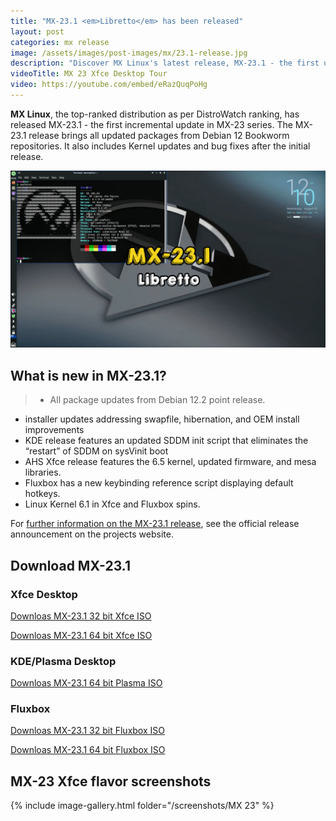 ```yaml
---
title: "MX-23.1 <em>Libretto</em> has been released"
layout: post
categories: mx release
image: /assets/images/post-images/mx/23.1-release.jpg
description: "Discover MX Linux's latest release, MX-23.1 - the first update in MX-23 series, with enhanced accessibility and multiple desktop versions. Learn about its key features and updates."
videoTitle: MX 23 Xfce Desktop Tour
video: https://youtube.com/embed/eRazQuqPoHg
---
```


**MX Linux**, the top-ranked distribution as per DistroWatch ranking, has released MX-23.1 - the first incremental update in MX-23 series. The MX-23.1 release brings all updated packages from Debian 12 Bookworm repositories. It also includes Kernel updates and bug fixes after the initial release.

![MX-23.1 featured image](/assets/images/post-images/mx/23.1-release.jpg)

## What is new in MX-23.1?

> - All package updates from Debian 12.2 point release.
- installer updates addressing swapfile, hibernation, and OEM install improvements
- KDE release features an updated SDDM init script that eliminates the “restart” of SDDM on sysVinit boot
- AHS Xfce release features the 6.5 kernel, updated firmware, and mesa libraries.
- Fluxbox has a new keybinding reference script displaying default hotkeys.
- Linux Kernel 6.1 in Xfce and Fluxbox spins.

For [further information on the MX-23.1 release](https://mxlinux.org/blog/mx-23-1-libretto-released/), see the official release announcement on the projects website.

## Download MX-23.1

### Xfce Desktop
<p><a href="https://sourceforge.net/projects/mx-linux/files/Final/Xfce/MX-23.1_386.iso/download">Downloas MX-23.1 32 bit Xfce ISO</a></p>
<p><a href="https://sourceforge.net/projects/mx-linux/files/Final/Xfce/MX-23.1_x64.iso/download">Downloas MX-23.1 64 bit Xfce ISO</a></p>

### KDE/Plasma Desktop
<p><a href="https://sourceforge.net/projects/mx-linux/files/Final/KDE/MX-23.1_KDE_x64.iso/download">Downloas MX-23.1 64 bit Plasma ISO</a></p>


### Fluxbox
<p><a href="https://sourceforge.net/projects/mx-linux/files/Final/Fluxbox/MX-23.1_fluxbox_386.iso/download">Downloas MX-23.1 32 bit Fluxbox ISO</a> </p>
<p><a href="https://sourceforge.net/projects/mx-linux/files/Final/Fluxbox/MX-23.1_fluxbox_x64.iso/download">Downloas MX-23.1 64 bit Fluxbox ISO</a></p>

## MX-23 Xfce flavor screenshots

{% include image-gallery.html folder="/screenshots/MX 23" %}